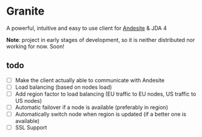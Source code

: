 # Granite

A powerful, intuitive and easy to use client for [Andesite](https://github.com/natanbc/andesite-node) & JDA 4

**Note**: project in early stages of development, so it is neither distributed nor working for now. Soon!

## todo

 - [ ] Make the client actually able to communicate with Andesite
 - [ ] Load balancing (based on nodes load)
 - [ ] Add region factor to load balancing (EU traffic to EU nodes, US traffic to US nodes)
 - [ ] Automatic failover if a node is available (preferably in region)
 - [ ] Automatically switch node when region is updated (if a better one is available)
 - [ ] SSL Support
